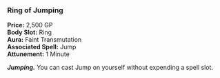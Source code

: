 ### Ring of Jumping

**Price:** 2,500 GP  
**Body Slot:** Ring  
**Aura:** Faint Transmutation  
**Associated Spell:** Jump  
**Attunement:** 1 Minute  

***Jumping.*** You can cast Jump on yourself without expending a spell slot.